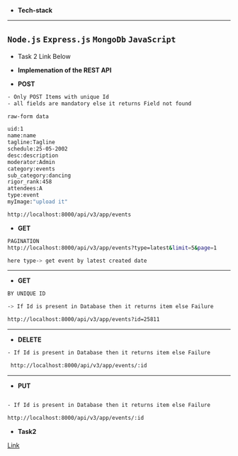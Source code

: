 - **Tech-stack**

---

`Node.js`
`Express.js`
`MongoDb`
`JavaScript`
--------------------------------------------------------------------------------------------------------------
- Task 2 Link Below
- **Implemenation of the REST API**

- **POST** 
 ```sh
- Only POST Items with unique Id
- all fields are mandatory else it returns Field not found

raw-form data

uid:1
name:name
tagline:Tagline
schedule:25-05-2002
desc:description
moderator:Admin
category:events
sub_category:dancing
rigor_rank:458
attendees:A
type:event
myImage:"upload it"

http://localhost:8000/api/v3/app/events
```
 - **GET**

 ```sh
 PAGINATION
http://localhost:8000/api/v3/app/events?type=latest&limit=5&page=1

here type-> get event by latest created date
```
------------------------------------------------------------------------------------------------------------------

 - **GET**
```sh
BY UNIQUE ID

-> If Id is present in Database then it returns item else Failure

http://localhost:8000/api/v3/app/events?id=25811
```

--------------------------------------------------------------------------------------------------------------
- **DELETE**
```sh
- If Id is present in Database then it returns item else Failure

 http://localhost:8000/api/v3/app/events/:id
```
--------------------------------------------------------------------------------------------------------------

- **PUT** 
 ```sh
 
- If Id is present in Database then it returns item else Failure

http://localhost:8000/api/v3/app/events/:id

```
- **Task2**

<a href="https://docs.google.com/spreadsheets/d/1ZjAdDnW03DFNgeEBC4F-OXbLjwqfzcaJcaoxcBRGuE0/edit?usp=sharing ">Link</a>


